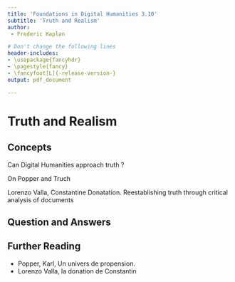 ```yaml
---
title: 'Foundations in Digital Humanities 3.10'
subtitle: 'Truth and Realism'
author:
 - Frederic Kaplan

# Don't change the following lines
header-includes:
- \usepackage{fancyhdr}
- \pagestyle{fancy}
- \fancyfoot[L]{-release-version-}
output: pdf_document

---
```


# Truth and Realism



## Concepts

Can Digital Humanities approach truth ?

On Popper and Truch

Lorenzo Valla, Constantine Donatation. Reestablishing truth through critical analysis of documents



## Question and Answers 



## Further Reading

- Popper, Karl, Un univers de propension. 
- Lorenzo Valla, la donation de Constantin